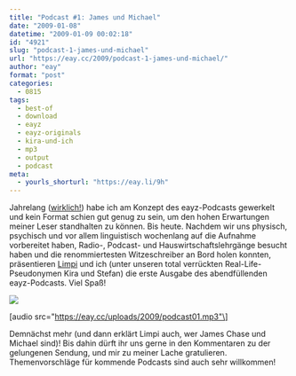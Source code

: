 ```yaml
---
title: "Podcast #1: James und Michael"
date: "2009-01-08"
datetime: "2009-01-09 00:02:18"
id: "4921"
slug: "podcast-1-james-und-michael"
url: "https://eay.cc/2009/podcast-1-james-und-michael/"
author: "eay"
format: "post"
categories:
  - 0815
tags:
  - best-of
  - download
  - eayz
  - eayz-originals
  - kira-und-ich
  - mp3
  - output
  - podcast
meta:
  - yourls_shorturl: "https://eay.li/9h"
---
```


Jahrelang ([wirklich!](http://eay.cc/blog/2005/10/trailer_zum_eay.shtml)) habe ich am Konzept des eayz-Podcasts gewerkelt und kein Format schien gut genug zu sein, um den hohen Erwartungen meiner Leser standhalten zu können. Bis heute. Nachdem wir uns physisch, psychisch und vor allem linguistisch wochenlang auf die Aufnahme vorbereitet haben, Radio-, Podcast- und Hauswirtschaftslehrgänge besucht haben und die renommiertesten Witzeschreiber an Bord holen konnten, präsentieren [Limpi](http://spaetz.eayz.net/) und ich (unter unseren total verrückten Real-Life-Pseudonymen Kira und Stefan) die erste Ausgabe des abendfüllenden eayz-Podcasts. Viel Spaß!

![](/uploads/2009/chaseandmichael.jpg)

\[audio src="https://eay.cc/uploads/2009/podcast01.mp3"\]

Demnächst mehr (und dann erklärt Limpi auch, wer James Chase und Michael sind)! Bis dahin dürft ihr uns gerne in den Kommentaren zu der gelungenen Sendung, und mir zu meiner Lache gratulieren. Themenvorschläge für kommende Podcasts sind auch sehr willkommen!
